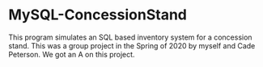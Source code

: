 # MySQL-ConcessionStand

This program simulates an SQL based inventory system for a concession stand. This was a group project in the Spring of 2020 by myself and Cade Peterson. We got an A on this project.
